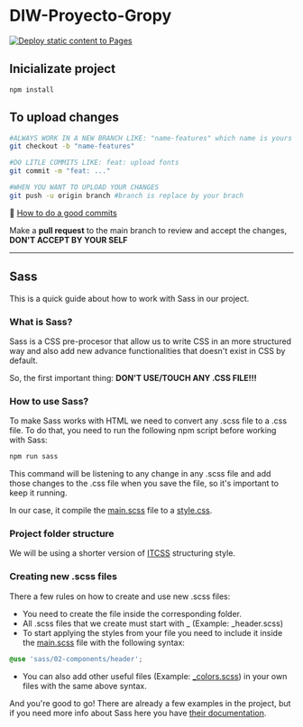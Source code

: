 # DIW-Proyecto-Gropy

[![Deploy static content to Pages](https://github.com/politecnicoDAW-2022/DIW-Proyecto-Gropy/actions/workflows/staticDeployment.yml/badge.svg)](https://github.com/politecnicoDAW-2022/DIW-Proyecto-Gropy/actions/workflows/staticDeployment.yml)

## Inicializate project

```node
npm install
```

## To upload changes

```bash
#ALWAYS WORK IN A NEW BRANCH LIKE: "name-features" which name is yours
git checkout -b "name-features"

#DO LITLE COMMITS LIKE: feat: upload fonts
git commit -m "feat: ..."

#WHEN YOU WANT TO UPLOAD YOUR CHANGES
git push -u origin branch #branch is replace by your brach
```

📕 [How to do a good commits](https://www.conventionalcommits.org/es/v1.0.0-beta.2/)

Make a **pull request** to the main branch to review and accept the changes, **DON'T ACCEPT BY YOUR SELF**

---

## Sass

This is a quick guide about how to work with Sass in our project.

### What is Sass?

Sass is a CSS pre-procesor that allow us to write CSS in an more structured way and also add new advance functionalities that doesn't exist in CSS by default.

So, the first important thing: **DON'T USE/TOUCH ANY .CSS FILE!!!**

### How to use Sass?

To make Sass works with HTML we need to convert any .scss file to a .css file. To do that, you need to run the following npm script before working with Sass:

```bash
npm run sass
```

This command will be listening to any change in any .scss file and add those changes to the .css file when you save the file, so it's important to keep it running.

In our case, it compile the <ins>main.scss</ins> file to a <ins>style.css</ins>.

### Project folder structure

We will be using a shorter version of [ITCSS](https://dev.to/helleworld_/how-i-use-itcss-to-organize-my-sass-styles-1iec) structuring style.

### Creating new .scss files

There a few rules on how to create and use new .scss files:

-   You need to create the file inside the corresponding folder.
-   All .scss files that we create must start with \_ (Example: \_header.scss)
-   To start applying the styles from your file you need to include it inside the <ins>main.scss</ins> file with the following syntax:

```scss
@use 'sass/02-components/header';
```

-   You can also add other useful files (Example: <ins>\_colors.scss</ins>) in your own files with the same above syntax.

And you're good to go! There are already a few examples in the project, but if you need more info about Sass here you have [their documentation](https://sass-lang.com/documentation/).
